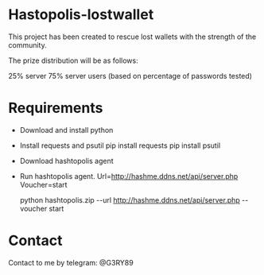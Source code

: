 # Hastopolis-lostwallet

This project has been created to rescue lost wallets with the strength of the community.

The prize distribution will be as follows:

25% server
75% server users (based on percentage of passwords tested)

# Requirements
- Download and install python
- Install requests and psutil
    pip install requests
    pip install psutil
- Download hashtopolis agent
- Run hashtopolis agent.
  Url=http://hashme.ddns.net/api/server.php
  Voucher=start
  
  python hashtopolis.zip --url http://hashme.ddns.net/api/server.php --voucher start


# Contact
Contact to me by telegram:
@G3RY89
